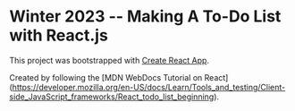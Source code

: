 # Winter 2023 -- Making A To-Do List with React.js

This project was bootstrapped with [Create React App](https://github.com/facebook/create-react-app).

Created by following the [MDN WebDocs Tutorial on React] (https://developer.mozilla.org/en-US/docs/Learn/Tools_and_testing/Client-side_JavaScript_frameworks/React_todo_list_beginning).